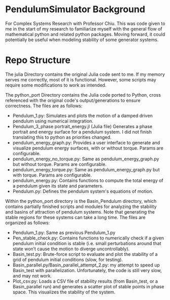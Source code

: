 # PendulumSimulator Background
For Complex Systems Research with Professor Chiu. This was code given to me in the start of my research to familiarize myself with the  general flow of mathematical python and related python packages. Moving forward, it could potentially be useful when modeling stability of some generator systems. 

# Repo Structure
The julia Directory contains the original Julia code sent to me. If my memory serves me correctly, most of it is functional. However, some scripts may require some modifications to work as intended.

The python_port Directory contains the Julia code ported to Python, cross referenced with the original code's output/generations to ensure correctness. The files are as follows:
* Pendulum_1.py: Simulates and plots the motion of a damped driven pendulum using numerical integration.
* Pendulum_3_phase portrait_energy.jl (Julia file) Generates a phase portrait and energy surface for a pendulum system. I did not finish translating this to python as priorities changed.
* pendulum_energy_graph.py: Provides a user interface to generate and visualize pendulum energy surfaces, with or without torque. Params are configurable.
* pendulum_energy_no_torque.py: Same as pendulum_energy_graph.py but without torque. Params are configurable.
* pendulum_energy_torque.py: Same as pendulum_energy_graph.py but with torque. Params are configurable.
* pendulum_energy.py: Contains functions to compute the total energy of a pendulum given its state and parameters.
* Pendulum.py: Defines the pendulum system's equations of motion.

Within the python_port directory is the Basin_Pendulum directory, which contains partially finished scripts and modules for analyzing the stability and basins of attraction of pendulum systems. Note that generating the stable regions for these systems can take a long time. The files are organized as follows:
* Pendulum_1.py: Same as previous Pendulum_1.py
* Pen_stable_check.py: Contains functions to numerically check if a given pendulum initial condition is stable (i.e.  small perturbations around that state won’t cause the motion to diverge uncontrollably).
* Basin_test.py: Brute-force script to evaluate and plot the stability of a grid of pendulum initial conditions (slow, for testing).
* Basin_parallel.py/Basin_parallel_attempt_2.py: my attempt to speed up Basin_test with parallelization. Unfortunately, the code is still very slow, and may not work.
* Plot_csv.py: Loads a CSV file of stability results (from Basin_test, or a Basin_parallel run) and generates a scatter plot of stable points in phase space. This visualizes the stability of the system.



